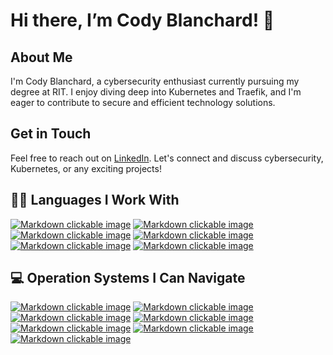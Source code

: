 # Hi there, I’m Cody Blanchard! 👋
## About Me

I'm Cody Blanchard, a cybersecurity enthusiast currently pursuing my degree at RIT. I enjoy diving deep into Kubernetes and Traefik, and I'm eager to contribute to secure and efficient technology solutions.

## Get in Touch

Feel free to reach out on [LinkedIn](https://www.linkedin.com/in/rsa1977). Let's connect and discuss cybersecurity, Kubernetes, or any exciting projects!

## 👨‍💻 Languages I Work With
[![Markdown clickable image](https://img.shields.io/badge/Python-FFD43B?style=for-the-badge&logo=python&logoColor=darkgreen "Python")](https://www.python.org/)
[![Markdown clickable image](https://img.shields.io/badge/MySQL-005C84?style=for-the-badge&logo=mysql&logoColor=white "MySQL")](https://www.mysql.com/)
[![Markdown clickable image](https://img.shields.io/badge/HTML5-E34F26?style=for-the-badge&logo=html5&logoColor=white "HTML5")](https://html.com/html5/)
[![Markdown clickable image](https://img.shields.io/badge/CSS3-1572B6?style=for-the-badge&logo=css3&logoColor=white "CSS3")](https://en.wikipedia.org/wiki/CSS)
[![Markdown clickable image](https://img.shields.io/badge/YAML-000000?style=for-the-badge&logo=yaml&logoColor=white "YAML")](https://yaml.org/)
[![Markdown clickable image](https://img.shields.io/badge/C-00599C?style=for-the-badge&logo=c&logoColor=white "C")](https://en.wikipedia.org/wiki/C_(programming_language))

## 💻 Operation Systems I Can Navigate
[![Markdown clickable image](https://img.shields.io/badge/Red%20Hat%20Enterprise%20Linux-EE0000?style=for-the-badge&logo=red-hat&logoColor=white "Red Hat Enterprise Linux")](https://www.redhat.com/)
[![Markdown clickable image](https://img.shields.io/badge/Windows-0078D6?style=for-the-badge&logo=windows&logoColor=white "Windows")](https://www.microsoft.com/en-us/windows)
[![Markdown clickable image](https://img.shields.io/badge/mac%20os-000000?style=for-the-badge&logo=apple&logoColor=white "Mac OS")](https://www.apple.com/)
[![Markdown clickable image](https://img.shields.io/badge/Debian-A81D33?style=for-the-badge&logo=debian&logoColor=white "Debian")](https://www.debian.org/)
[![Markdown clickable image](https://img.shields.io/badge/Ubuntu-E95420?style=for-the-badge&logo=ubuntu&logoColor=white "Ubuntu")](https://ubuntu.com/)
[![Markdown clickable image](https://img.shields.io/badge/iOS-000000?style=for-the-badge&logo=ios&logoColor=white "iOS")](https://www.apple.com/)
[![Markdown clickable image](https://img.shields.io/badge/Android-3DDC84?style=for-the-badge&logo=android&logoColor=white "Android")](https://www.android.com/)

